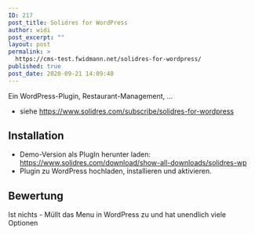 ```yaml
---
ID: 217
post_title: Solidres for WordPress
author: widi
post_excerpt: ""
layout: post
permalink: >
  https://cms-test.fwidmann.net/solidres-for-wordpress/
published: true
post_date: 2020-09-21 14:09:40
---
```

<!-- wp:paragraph -->
<p>Ein WordPress-Plugin, Restaurant-Management, ...</p>
<!-- /wp:paragraph -->

<!-- wp:list -->
<ul><li>siehe <a href="https://www.solidres.com/subscribe/solidres-for-wordpress">https://www.solidres.com/subscribe/solidres-for-wordpress</a></li></ul>
<!-- /wp:list -->

<!-- wp:more -->
<!--more-->
<!-- /wp:more -->

<!-- wp:heading -->
<h2>Installation</h2>
<!-- /wp:heading -->

<!-- wp:list -->
<ul><li>Demo-Version als PlugIn herunter laden: <a href="https://www.solidres.com/download/show-all-downloads/solidres-wp">https://www.solidres.com/download/show-all-downloads/solidres-wp</a></li><li>Plugin zu WordPress hochladen, installieren und aktivieren.</li></ul>
<!-- /wp:list -->

<!-- wp:heading -->
<h2>Bewertung</h2>
<!-- /wp:heading -->

<!-- wp:paragraph -->
<p>Ist nichts - Müllt das Menu in WordPress zu und hat unendlich viele Optionen</p>
<!-- /wp:paragraph -->